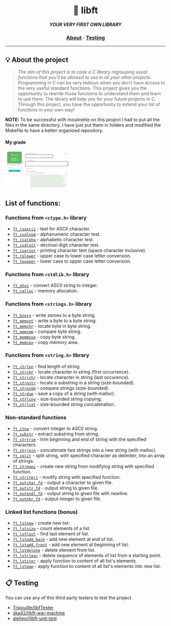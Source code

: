 <h1 align="center">
	🧰 libft
</h1>

<p align="center">
	<b><i>YOUR VERY FIRST OWN LIBRARY</i></b><br>
</p>

<h3 align="center">
	<a href="#%EF%B8%8F-about">About</a>
	<span> · </span>
	<a href="#-testing">Testing</a>
</h3>

---

## 💡 About the project

> _The aim of this project is to code a C library regrouping usual functions that you'll be allowed to use in all your other projects._
	Programming in C can be very tedious when you don't have access to the very useful standard functions.
	This project gives you the opportunity to rewrite those functions to understand them and learn to use them.
	The library will help you for your future projects in C. Through this project, you have the opportunity
	to extend your list of functions in your own way!

**NOTE:** To be successful with moulinette on this project I had to put all the files in the same directory.
I have just put them in folders and modified the Makefile to have a better organized repository.

#### My grade
<img src="https://github.com/fiborges/42SchoolProjects/blob/main/Ft_libft/Screenshot%202022-11-20%20at%2014.55.31.png" width="200" height="120"/>

## List of functions:

### Functions from `<ctype.h>` library

* [`ft_isascii`](ft_isascii.c)			- test for ASCII character.
* [`ft_isalnum`](ft_isalnum.c)			- alphanumeric character test.
* [`ft_isalpha`](ft_isalpha.c)			- alphabetic character test.
* [`ft_isdigit`](ft_isdigit.c)			- decimal-digit character test.
* [`ft_isprint`](ft_isprint.c)			- printing character test (space character inclusive).
* [`ft_tolower`](ft_tolower.c)			- upper case to lower case letter conversion.
* [`ft_toupper`](ft_toupper.c)			- lower case to upper case letter conversion.

### Functions from `<stdlib.h>` library

* [`ft_atoi`](ft_atoi.c)		- convert ASCII string to integer.
* [`ft_calloc`](ft_calloc.c)	- memory allocation.

### Functions from `<strings.h>` library

* [`ft_bzero`](ft_bzero.c)		- write zeroes to a byte string.
* [`ft_memset`](ft_memset.c)		- write a byte to a byte string.
* [`ft_memchr`](ft_memchr.c)		- locate byte in byte string.
* [`ft_memcmp`](ft_memcmp.c)		- compare byte string.
* [`ft_memmove`](ft_memmove.c)	- copy byte string.
* [`ft_memcpy`](ft_memcpy.c)		- copy memory area.

### Functions from `<string.h>` library

* [`ft_strlen`](ft_strlen.c)				- find length of string.
* [`ft_strchr`](ft_strchr.c)				- locate character in string (first occurrence).
* [`ft_strrchr`](ft_strrchr.c)			- locate character in string (last occurence).
* [`ft_strnstr`](ft_strnstr.c)			- locate a substring in a string (size-bounded).
* [`ft_strncmp`](ft_strncmp.c) 			- compare strings (size-bounded).
* [`ft_strdup`](ft_strdup.c)				- save a copy of a string (with malloc).
* [`ft_strlcpy`](ft_strlcpy.c)			- size-bounded string copying.
* [`ft_strlcat`](ft_strlcat.c)			- size-bounded string concatenation.

### Non-standard functions

* [`ft_itoa`](ft_itoa.c)					- convert integer to ASCII string.
* [`ft_substr`](ft_substr.c)				- extract substring from string.
* [`ft_strtrim`](ft_strtrim.c)			- trim beginning and end of string with the specified characters.
* [`ft_strjoin`](ft_strjoin.c)			- concatenate two strings into a new string (with malloc).
* [`ft_split`](ft_split.c)				- split string, with specified character as delimiter, into an array of strings.
* [`ft_strmapi`](ft_strmapi.c)			- create new string from modifying string with specified function.
* [`ft_striteri`](ft_striteri.c)			- modify string with specified function.
* [`ft_putchar_fd`](ft_putchar_fd.c)		- output a character to given file.
* [`ft_putstr_fd`](ft_putstr_fd.c)		- output string to given file.
* [`ft_putendl_fd`](ft_putendl_fd.c)		- output string to given file with newline.
* [`ft_putnbr_fd`](ft_putnbr_fd.c)		- output integer to given file.

### Linked list functions (bonus)

* [`ft_lstnew`](ft_lstnew_bonus.c)				- create new list.
* [`ft_lstsize`](ft_lstsize_bonus.c)			- count elements of a list.
* [`ft_lstlast`](ft_lstlast_bonus.c)			- find last element of list.
* [`ft_lstadd_back`](ft_lstadd_back_bonus.c)	- add new element at end of list.
* [`ft_lstadd_front`](ft_lstadd_front_bonus.c)	- add new element at beginning of list.
* [`ft_lstdelone`](ft_lstdelone_bonus.c)		- delete element from list.
* [`ft_lstclear`](ft_lstclear_bonus.c)			- delete sequence of elements of list from a starting point.
* [`ft_lstiter`](ft_lstiter_bonus.c)			- apply function to content of all list's elements.
* [`ft_lstmap`](ft_lstmap_bonus.c)				- apply function to content of all list's elements into new list.


## 📋 Testing

You can use any of this third party testers to test the project


* [Tripouille/libfTester](https://github.com/Tripouille/libftTester)
* [ska42/libft-war-machine](https://github.com/ska42/libft-war-machine)
* [alelievr/libft-unit-test](https://github.com/alelievr/libft-unit-test)

